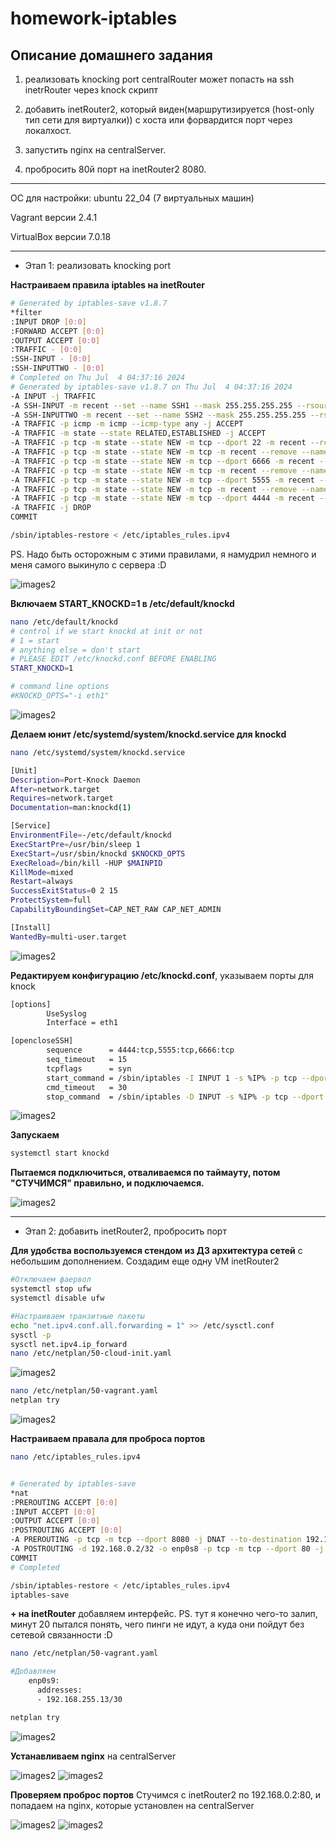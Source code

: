 # homework-iptables

Описание домашнего задания
---

1. реализовать knocking port
centralRouter может попасть на ssh inetrRouter через knock скрипт


2. добавить inetRouter2, который виден(маршрутизируется (host-only тип сети для виртуалки)) с хоста или форвардится порт через локалхост.

   
3. запустить nginx на centralServer.

   
4. пробросить 80й порт на inetRouter2 8080.


---
ОС для настройки: ubuntu 22_04 (7 виртуальных машин)

Vagrant версии 2.4.1

VirtualBox версии 7.0.18

---
- Этап 1: реализовать knocking port

**Настраиваем правила iptables на inetRouter**

```bash
# Generated by iptables-save v1.8.7
*filter
:INPUT DROP [0:0]
:FORWARD ACCEPT [0:0]
:OUTPUT ACCEPT [0:0]
:TRAFFIC - [0:0]
:SSH-INPUT - [0:0]
:SSH-INPUTTWO - [0:0]
# Completed on Thu Jul  4 04:37:16 2024
# Generated by iptables-save v1.8.7 on Thu Jul  4 04:37:16 2024
-A INPUT -j TRAFFIC
-A SSH-INPUT -m recent --set --name SSH1 --mask 255.255.255.255 --rsource -j DROP
-A SSH-INPUTTWO -m recent --set --name SSH2 --mask 255.255.255.255 --rsource -j DROP
-A TRAFFIC -p icmp -m icmp --icmp-type any -j ACCEPT
-A TRAFFIC -m state --state RELATED,ESTABLISHED -j ACCEPT
-A TRAFFIC -p tcp -m state --state NEW -m tcp --dport 22 -m recent --rcheck --seconds 30 --name SSH2 --mask 255.255.255.255 --rsource -j ACCEPT
-A TRAFFIC -p tcp -m state --state NEW -m tcp -m recent --remove --name SSH2 --mask 255.255.255.255 --rsource -j DROP
-A TRAFFIC -p tcp -m state --state NEW -m tcp --dport 6666 -m recent --rcheck --name SSH1 --mask 255.255.255.255 --rsource -j SSH-INPUTTWO
-A TRAFFIC -p tcp -m state --state NEW -m tcp -m recent --remove --name SSH1 --mask 255.255.255.255 --rsource -j DROP
-A TRAFFIC -p tcp -m state --state NEW -m tcp --dport 5555 -m recent --rcheck --name SSH0 --mask 255.255.255.255 --rsource -j SSH-INPUT
-A TRAFFIC -p tcp -m state --state NEW -m tcp -m recent --remove --name SSH0 --mask 255.255.255.255 --rsource -j DROP
-A TRAFFIC -p tcp -m state --state NEW -m tcp --dport 4444 -m recent --set --name SSH0 --mask 255.255.255.255 --rsource -j DROP
-A TRAFFIC -j DROP
COMMIT
```

```bash
/sbin/iptables-restore < /etc/iptables_rules.ipv4
```

PS. Надо быть осторожным с этими правилами, я намудрил немного и меня самого выкинуло с сервера :D

![images2](./images/iptables_0.png)



**Включаем START_KNOCKD=1 в /etc/default/knockd**


```bash
nano /etc/default/knockd
# control if we start knockd at init or not
# 1 = start
# anything else = don't start
# PLEASE EDIT /etc/knockd.conf BEFORE ENABLING
START_KNOCKD=1

# command line options
#KNOCKD_OPTS="-i eth1"
```

![images2](./images/iptables_1.png)






**Делаем юнит /etc/systemd/system/knockd.service для knockd**

```bash
nano /etc/systemd/system/knockd.service

[Unit]
Description=Port-Knock Daemon
After=network.target
Requires=network.target
Documentation=man:knockd(1)

[Service]
EnvironmentFile=-/etc/default/knockd
ExecStartPre=/usr/bin/sleep 1
ExecStart=/usr/sbin/knockd $KNOCKD_OPTS
ExecReload=/bin/kill -HUP $MAINPID
KillMode=mixed
Restart=always
SuccessExitStatus=0 2 15
ProtectSystem=full
CapabilityBoundingSet=CAP_NET_RAW CAP_NET_ADMIN

[Install]
WantedBy=multi-user.target
```

![images2](./images/iptables_2.png)


**Редактируем конфигурацию /etc/knockd.conf**, указываем порты для knock


```bash
[options]
        UseSyslog
        Interface = eth1

[opencloseSSH]
        sequence      = 4444:tcp,5555:tcp,6666:tcp
        seq_timeout   = 15
        tcpflags      = syn
        start_command = /sbin/iptables -I INPUT 1 -s %IP% -p tcp --dport 22 -j ACCEPT
        cmd_timeout   = 30
        stop_command  = /sbin/iptables -D INPUT -s %IP% -p tcp --dport ssh -j ACCEPT
```

![images2](./images/iptables_3.png)


**Запускаем**


```bash
systemctl start knockd
```


**Пытаемся подключиться, отваливаемся по таймауту, потом "СТУЧИМСЯ" правильно, и подключаемся.**

![images2](./images/iptables_4.png)




---
- Этап 2: добавить inetRouter2, пробросить порт


**Для удобства воспользуемся стендом из ДЗ архитектура сетей** с небольшим дополнением. Создадим еще одну VM inetRouter2

```bash
#Отключаем фаервол
systemctl stop ufw
systemctl disable ufw
```

```bash
#Настраиваем транзитные пакеты
echo "net.ipv4.conf.all.forwarding = 1" >> /etc/sysctl.conf
sysctl -p
sysctl net.ipv4.ip_forward
nano /etc/netplan/50-cloud-init.yaml
```

![images2](./images/iptables_5.png)


```bash
nano /etc/netplan/50-vagrant.yaml
netplan try
```

![images2](./images/iptables_6.png)


**Настраиваем правала для проброса портов**


```bash
nano /etc/iptables_rules.ipv4


# Generated by iptables-save
*nat
:PREROUTING ACCEPT [0:0]
:INPUT ACCEPT [0:0]
:OUTPUT ACCEPT [0:0]
:POSTROUTING ACCEPT [0:0]
-A PREROUTING -p tcp -m tcp --dport 8080 -j DNAT --to-destination 192.168.0.2:80
-A POSTROUTING -d 192.168.0.2/32 -o enp0s8 -p tcp -m tcp --dport 80 -j SNAT --to-source 192.168.255.14:8080
COMMIT
# Completed
```

```bash
/sbin/iptables-restore < /etc/iptables_rules.ipv4
iptables-save
```


**+ на inetRouter** добавляем интерфейс. PS. тут я конечно чего-то залип, минут 20 пытался понять, чего пинги не идут, а куда они пойдут без сетевой связанности :D


```bash
nano /etc/netplan/50-vagrant.yaml

#Добавляем
    enp0s9:
      addresses:
      - 192.168.255.13/30

netplan try
```

![images2](./images/iptables_7.png)



**Устанавливаем nginx** на centralServer

![images2](./images/iptables_8.png)
![images2](./images/iptables_9.png)



**Проверяем проброс портов** Стучимся с inetRouter2 по 192.168.0.2:80, и попадаем на nginx, которые установлен на centralServer


![images2](./images/iptables_10.png)
![images2](./images/iptables_11.png)

